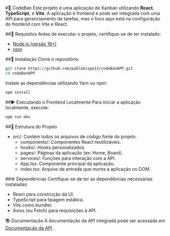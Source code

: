 #🚀 CodeBan
Este projeto é uma aplicação de Kanban utilizando **React**, **TypeScript**, e **Vite**. A aplicação é frontend e pode ser integrada com uma API para gerenciamento de tarefas, mas o foco aqui está na configuração do frontend com Vite e React.

##📌 Requisitos
Antes de executar o projeto, certifique-se de ter instalado:

- [Node.js (versão 16+)](https://nodejs.org/pt)
- [npm](https://www.npmjs.com/)

##🔧 Instalação
Clone o repositório:

```sh
git clone https://github.com/pablobispo13/codeBanAPP.git
cd codeBanAPP
```
Instale as dependências utilizando Yarn ou npm:

```sh
npm install
```
##▶️ Executando o Frontend Localmente
Para iniciar a aplicação localmente, execute:

```sh
npm run dev
```

##🧩 Estrutura do Projeto
- src/: Contém todos os arquivos de código fonte do projeto.
    - components/: Componentes React reutilizáveis.
    - hooks/: Hooks personalizados.
    - pages/: Páginas da aplicação (ex: Home, Board).
    - services/: Funções para interação com a API.
    - App.tsx: Componente principal da aplicação.
    - index.tsx: Arquivo de entrada que monta a aplicação no DOM.

##⚙️ Dependências
Certifique-se de ter as dependências necessárias instaladas:

- React para construção da UI.
- TypeScript para tipagem estática.
- Vite como bundler.
- Axios (ou Fetch) para requisições à API.

📚 Documentação
A documentação da API integrada pode ser acessada em [Documentação da API](https://apicodeban.vercel.app/docs) .